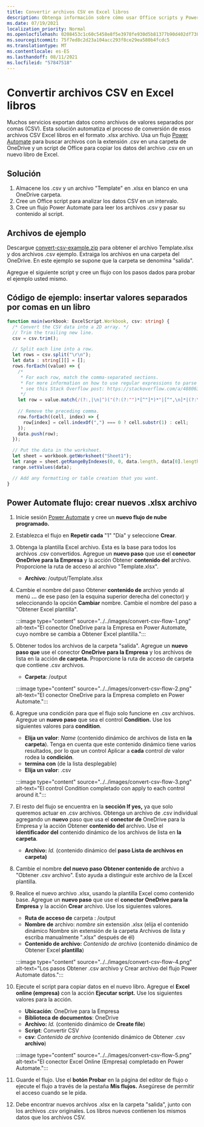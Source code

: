 ```yaml
---
title: Convertir archivos CSV en Excel libros
description: Obtenga información sobre cómo usar Office scripts y Power Automate para crear .xlsx a partir de .csv archivos.
ms.date: 07/19/2021
localization_priority: Normal
ms.openlocfilehash: 0208453c1c60c5458e8f5e3978fe930d5b81377b90d402df738097c653665a2c
ms.sourcegitcommit: 75f7ed8c2d23a104acc293f8ce29ea580b4fcdc5
ms.translationtype: MT
ms.contentlocale: es-ES
ms.lasthandoff: 08/11/2021
ms.locfileid: "57847518"
---
```

# <a name="convert-csv-files-to-excel-workbooks"></a>Convertir archivos CSV en Excel libros

Muchos servicios exportan datos como archivos de valores separados por comas (CSV). Esta solución automatiza el proceso de conversión de esos archivos CSV Excel libros en el formato .xlsx archivo. Usa un flujo [Power Automate](https://flow.microsoft.com) para buscar archivos con la extensión .csv en una carpeta de OneDrive y un script de Office para copiar los datos del archivo .csv en un nuevo libro de Excel.

## <a name="solution"></a>Solución

1. Almacene los .csv y un archivo "Template" en .xlsx en blanco en una OneDrive carpeta.
1. Cree un Office script para analizar los datos CSV en un intervalo.
1. Cree un flujo Power Automate para leer los archivos .csv y pasar su contenido al script.

## <a name="sample-files"></a>Archivos de ejemplo

Descargue <a href="https://github.com/OfficeDev/office-scripts-docs/blob/master/docs/resources/samples/convert-csv-example.zip?raw=true">convert-csv-example.zip</a> para obtener el archivo Template.xlsx y dos archivos .csv ejemplo. Extraiga los archivos en una carpeta del OneDrive. En este ejemplo se supone que la carpeta se denomina "salida".

Agregue el siguiente script y cree un flujo con los pasos dados para probar el ejemplo usted mismo.

## <a name="sample-code-insert-comma-separated-values-into-a-workbook"></a>Código de ejemplo: insertar valores separados por comas en un libro

```TypeScript
function main(workbook: ExcelScript.Workbook, csv: string) {
  /* Convert the CSV data into a 2D array. */
  // Trim the trailing new line.
  csv = csv.trim();

  // Split each line into a row.
  let rows = csv.split("\r\n");
  let data : string[][] = [];
  rows.forEach((value) => {
    /*
     * For each row, match the comma-separated sections.
     * For more information on how to use regular expressions to parse CSV files,
     * see this Stack Overflow post: https://stackoverflow.com/a/48806378/9227753
     */
    let row = value.match(/(?:,|\n|^)("(?:(?:"")*[^"]*)*"|[^",\n]*|(?:\n|$))/g);
    
    // Remove the preceding comma.
    row.forEach((cell, index) => {
      row[index] = cell.indexOf(",") === 0 ? cell.substr(1) : cell;
    });
    data.push(row);
  });

  // Put the data in the worksheet.
  let sheet = workbook.getWorksheet("Sheet1");
  let range = sheet.getRangeByIndexes(0, 0, data.length, data[0].length);
  range.setValues(data);

  // Add any formatting or table creation that you want.
}
```

## <a name="power-automate-flow-create-new-xlsx-files"></a>Power Automate flujo: crear nuevos .xlsx archivo

1. Inicie sesión [Power Automate](https://flow.microsoft.com) y cree un **nuevo flujo de nube programado.**
1. Establezca el flujo en **Repetir cada** "1" "Día" y seleccione **Crear**.
1. Obtenga la plantilla Excel archivo. Esta es la base para todos los archivos .csv convertidos. Agregue un **nuevo paso** que use el **conector OneDrive para la Empresa** y la acción Obtener **contenido del** archivo. Proporcione la ruta de acceso al archivo "Template.xlsx".
    * **Archivo**: /output/Template.xlsx
1. Cambie el nombre del paso Obtener **contenido de** archivo yendo al menú **...** de ese paso (en la esquina superior derecha del conector) y seleccionando la opción **Cambiar** nombre. Cambie el nombre del paso a "Obtener Excel plantilla".

     :::image type="content" source="../../images/convert-csv-flow-1.png" alt-text="El conector OneDrive para la Empresa en Power Automate, cuyo nombre se cambia a Obtener Excel plantilla.":::
1. Obtener todos los archivos de la carpeta "salida". Agregue un **nuevo paso que** use el conector **OneDrive para la Empresa** y los archivos de lista en la acción **de carpeta.** Proporcione la ruta de acceso de carpeta que contiene .csv archivos.
    * **Carpeta**: /output

    :::image type="content" source="../../images/convert-csv-flow-2.png" alt-text="El conector OneDrive para la Empresa completo en Power Automate.":::
1. Agregue una condición para que el flujo solo funcione en .csv archivos. Agregue un **nuevo paso** que sea el control **Condition.** Use los siguientes valores para **condition**.
    * **Elija un valor**: *Name* (contenido dinámico de archivos de lista en **la carpeta**). Tenga en cuenta que este contenido dinámico tiene varios resultados, por lo que un control Aplicar a **cada** control *de* valor rodea la **condición**.
    * **termina con** (de la lista desplegable)
    * **Elija un valor**: .csv

    :::image type="content" source="../../images/convert-csv-flow-3.png" alt-text="El control Condition completado con apply to each control around it.":::
1. El resto del flujo se encuentra en la **sección If yes,** ya que solo queremos actuar en .csv archivos. Obtenga un archivo de .csv individual agregando un **nuevo** paso que usa el **conector de** OneDrive para la Empresa y la acción Obtener **contenido del** archivo. Use el **identificador del** contenido dinámico de los archivos de lista en **la carpeta**.
    * **Archivo:** *Id.* (contenido dinámico del **paso Lista de archivos en carpeta)**
1. Cambie el nombre **del nuevo paso Obtener contenido de** archivo a "Obtener .csv archivo". Esto ayuda a distinguir este archivo de la Excel plantilla.
1. Realice el nuevo archivo .xlsx, usando la plantilla Excel como contenido base. Agregue un **nuevo paso** que use el **conector OneDrive para la Empresa** y la acción **Crear** archivo. Use los siguientes valores.
    * **Ruta de acceso de** carpeta : /output
    * **Nombre de** archivo: *nombre sin* extensión .xlsx (elija el  contenido dinámico Nombre sin extensión de la carpeta Archivos de lista y escriba manualmente ".xlsx" después de él)
    * **Contenido de archivo:** *Contenido de archivo* (contenido dinámico de Obtener Excel **plantilla**)

     :::image type="content" source="../../images/convert-csv-flow-4.png" alt-text="Los pasos Obtener .csv archivo y Crear archivo del flujo Power Automate datos.":::
1. Ejecute el script para copiar datos en el nuevo libro. Agregue el **Excel online (empresa)** con la acción **Ejecutar script.** Use los siguientes valores para la acción.
    * **Ubicación**: OneDrive para la Empresa
    * **Biblioteca de documentos**: OneDrive
    * **Archivo:** *Id.* (contenido dinámico de **Create file**)
    * **Script**: Convertir CSV
    * **csv**: *Contenido de archivo* (contenido dinámico de Obtener .csv **archivo**)

    :::image type="content" source="../../images/convert-csv-flow-5.png" alt-text="El conector Excel Online (Empresa) completado en Power Automate.":::
1. Guarde el flujo. Use el **botón Probar** en la página del editor de flujo o ejecute el flujo a través de la pestaña **Mis flujos.** Asegúrese de permitir el acceso cuando se le pida.
1. Debe encontrar nuevos archivos .xlsx en la carpeta "salida", junto con los archivos .csv originales. Los libros nuevos contienen los mismos datos que los archivos CSV.
